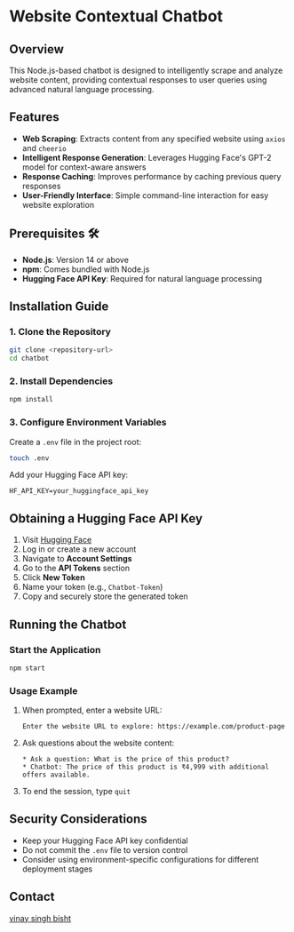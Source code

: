# Website Contextual Chatbot 

## Overview

This Node.js-based chatbot is designed to intelligently scrape and analyze website content, providing contextual responses to user queries using advanced natural language processing.

## Features 

- **Web Scraping**: Extracts content from any specified website using `axios` and `cheerio`
- **Intelligent Response Generation**: Leverages Hugging Face's GPT-2 model for context-aware answers
- **Response Caching**: Improves performance by caching previous query responses
- **User-Friendly Interface**: Simple command-line interaction for easy website exploration

## Prerequisites 🛠️

- **Node.js**: Version 14 or above
- **npm**: Comes bundled with Node.js
- **Hugging Face API Key**: Required for natural language processing

## Installation Guide 

### 1. Clone the Repository

```bash
git clone <repository-url>
cd chatbot
```

### 2. Install Dependencies

```bash
npm install
```

### 3. Configure Environment Variables

Create a `.env` file in the project root:

```bash
touch .env
```

Add your Hugging Face API key:

```
HF_API_KEY=your_huggingface_api_key
```

## Obtaining a Hugging Face API Key 

1. Visit [Hugging Face](https://huggingface.co/)
2. Log in or create a new account
3. Navigate to **Account Settings**
4. Go to the **API Tokens** section
5. Click **New Token**
6. Name your token (e.g., `Chatbot-Token`)
7. Copy and securely store the generated token

## Running the Chatbot 

### Start the Application

```bash
npm start
```

### Usage Example

1. When prompted, enter a website URL:
    ```
    Enter the website URL to explore: https://example.com/product-page
    ```

2. Ask questions about the website content:
    ```
    * Ask a question: What is the price of this product?
    * Chatbot: The price of this product is ₹4,999 with additional offers available.
    ```

3. To end the session, type `quit`

## Security Considerations 

- Keep your Hugging Face API key confidential
- Do not commit the `.env` file to version control
- Consider using environment-specific configurations for different deployment stages


## Contact 

[vinay singh bisht](mailto:vinaysinghbisht@gmail.com)
